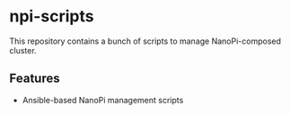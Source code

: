 # npi-scripts

This repository contains a bunch of scripts to manage NanoPi-composed cluster.

## Features

* Ansible-based NanoPi management scripts

